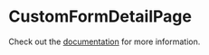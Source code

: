 # CustomFormDetailPage

Check out the [documentation](https://docs.commercetools.com/merchant-center-customizations/api-reference/commercetools-frontend-application-components#customformdetailpage) for more information.
